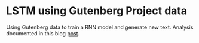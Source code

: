 # LSTM using Gutenberg Project data

Using Gutenberg data to train a RNN model and generate new text. Analysis documented in this blog [post](https://runze.github.io/2017/07/27/when-jane-austen-oscar-wilde-and-f-scott-fitzgerald-walk-into-a-bar/).
